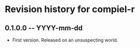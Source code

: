 # Revision history for compiel-r

## 0.1.0.0 -- YYYY-mm-dd

* First version. Released on an unsuspecting world.
